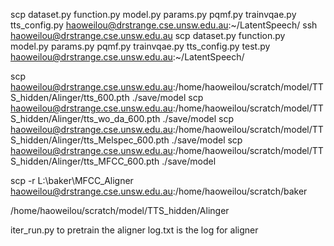 scp dataset.py function.py model.py params.py pqmf.py trainvqae.py tts_config.py haoweilou@drstrange.cse.unsw.edu.au:~/LatentSpeech/
ssh haoweilou@drstrange.cse.unsw.edu.au
scp dataset.py function.py model.py params.py pqmf.py trainvqae.py tts_config.py test.py haoweilou@drstrange.cse.unsw.edu.au:~/LatentSpeech/

scp haoweilou@drstrange.cse.unsw.edu.au:/home/haoweilou/scratch/model/TTS_hidden/Alinger/tts_600.pth ./save/model
scp haoweilou@drstrange.cse.unsw.edu.au:/home/haoweilou/scratch/model/TTS_hidden/Alinger/tts_wo_da_600.pth ./save/model
scp haoweilou@drstrange.cse.unsw.edu.au:/home/haoweilou/scratch/model/TTS_hidden/Alinger/tts_Melspec_600.pth ./save/model
scp haoweilou@drstrange.cse.unsw.edu.au:/home/haoweilou/scratch/model/TTS_hidden/Alinger/tts_MFCC_600.pth ./save/model

scp -r L:\baker\MFCC_Aligner haoweilou@drstrange.cse.unsw.edu.au:/home/haoweilou/scratch/baker

/home/haoweilou/scratch/model/TTS_hidden/Alinger 

iter_run.py to pretrain the aligner
log.txt is the log for aligner